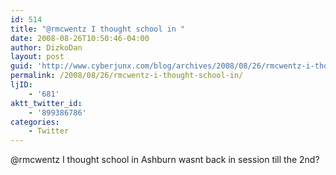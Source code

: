 ```yaml
---
id: 514
title: "@rmcwentz I thought school in "
date: 2008-08-26T10:50:46-04:00
author: DizkoDan
layout: post
guid: 'http://www.cyberjunx.com/blog/archives/2008/08/26/rmcwentz-i-thought-school-in/'
permalink: /2008/08/26/rmcwentz-i-thought-school-in/
ljID:
    - '681'
aktt_twitter_id:
    - '899386786'
categories:
    - Twitter
---
```


@rmcwentz I thought school in Ashburn wasnt back in session till the 2nd?
